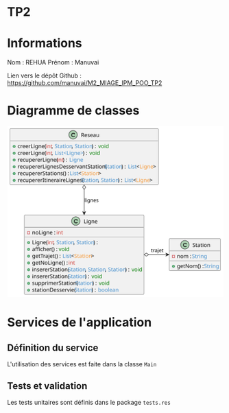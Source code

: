 # TP2

# Informations
Nom : REHUA
Prénom : Manuvai

Lien vers le dépôt Github : https://github.com/manuvai/M2_MIAGE_IPM_POO_TP2

# Diagramme de classes
![Diagramme de classe](out/docs/dce/dce.svg)

# Services de l'application
## Définition du service
L'utilisation des services est faite dans la classe `Main` 

## Tests et validation
Les tests unitaires sont définis dans le package `tests.res`

